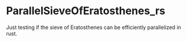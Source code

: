 # ParallelSieveOfEratosthenes_rs
Just testing if the sieve of Eratosthenes can be efficiently parallelized in rust.
